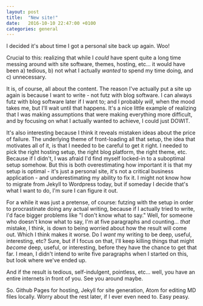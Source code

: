```yaml
---
layout: post
title:  "New site!"
date:   2016-10-10 22:47:00 +0100
categories: general
---
```

I decided it's about time I got a personal site back up again. Woo!

Crucial to this: realizing that while I _could_ have spent quite a long time messing around with site software, themes, hosting, etc... it would have been a) tedious, b) not what I actually _wanted_ to spend my time doing, and c) unnecessary.

It is, of course, all about the content. The reason I've actually put a site up again is because I want to write - not futz with blog software. I can always futz with blog software later if I want to; and I probably *will*, when the mood takes me, but I'll wait until that happens. It's a nice little example of realizing that I was making assumptions that were making everything more difficult, and by focusing on what I actually wanted to achieve, I could just DOWIT.

It's also interesting because I think it reveals mistaken ideas about the price of failure. The underlying theme of front-loading all that setup, the idea that motivates all of it, is that I needed to be careful to get it right. I needed to pick the right hosting setup, the right blog platform, the right theme, etc. Because if I didn't, I was afraid I'd find myself locked-in to a suboptimal setup somehow. But this is both overestimating how important it is that my setup is optimal - it's just a personal site, it's not a critical business application - and underestimating my ability to fix it. I might not know how to migrate from Jekyll to Wordpress today, but if someday I decide that's what I want to do, I'm sure I can figure it out.

For a while it was just a pretense, of course: futzing with the setup in order to procrastinate doing any actual writing, because if I actually tried to write, I'd face bigger problems like "I don't know what to say." Well, for someone who doesn't know what to say, I'm at five paragraphs and counting... _that_ mistake, I think, is down to being worried about how the result will come out. Which I think makes it worse. Do I _want_ my writing to be deep, useful, interesting, etc? Sure, but if I focus on that, I'll keep killing things that might _become_ deep, useful, or interesting, before they have the chance to get that far. I mean, I didn't intend to write five paragraphs when I started on this, but look where we've ended up.

And if the result is tedious, self-indulgent, pointless, etc... well, you have an entire internets in front of you. See you around maybe.

So. Github Pages for hosting, Jekyll for site generation, Atom for editing MD files locally. Worry about the rest later, if I ever even need to. Easy peasy.
